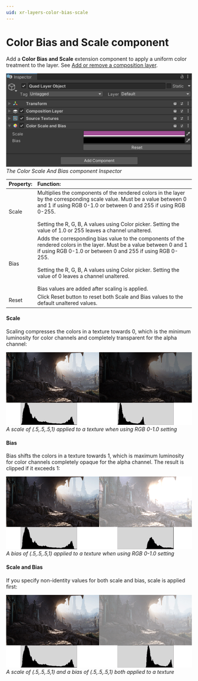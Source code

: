 ```yaml
---
uid: xr-layers-color-bias-scale
---
```


# Color Bias and Scale component

Add a __Color Bias and Scale__ extension component to apply a uniform color treatment to the layer. See [Add or remove a composition layer].

![](images/Inspector_ColorScaleAndBias.png)<br />*The Color Scale And Bias component Inspector*

| Property:| Function: |
|:---|:---| 
| Scale| Multiplies the components of the rendered colors in the layer by the corresponding scale value. Must be a value between 0 and 1 if using RGB 0-1.0 or between 0 and 255 if using RGB 0-255.<br /><br />Setting the R, G, B, A values using Color picker. Setting the value of 1.0 or 255 leaves a channel unaltered.|
| Bias| Adds the corresponding bias value to the components of the rendered colors in the layer. Must be a value between 0 and 1 if using RGB 0-1.0 or between 0 and 255 if using RGB 0-255.<br /><br />Setting the R, G, B, A values using Color picker. Setting the value of 0 leaves a channel unaltered. <br /><br />Bias values are added after scaling is applied. |
| Reset| Click Reset button to reset both Scale and Bias values to the default unaltered values. |


#### Scale

Scaling compresses the colors in a texture towards 0, which is the minimum luminosity for color channels and completely transparent for the alpha channel:

![](images/Color-Scale.png)<br />*A scale of (.5,.5,.5,1) applied to a texture when using RGB 0-1.0 setting*

#### Bias

Bias shifts the colors in a texture towards 1, which is maximum luminosity for color channels completely opaque for the alpha channel. The result is clipped if it exceeds 1:

![](images/Color-Bias.png)<br />*A bias of (.5,.5,.5,1) applied to a texture when using RGB 0-1.0 setting*

#### Scale and Bias

If you specify non-identity values for both scale and bias, scale is applied first:

![](images/Color-BiasAndScale.png)<br />*A scale of (.5,.5,.5,1) and a bias of (.5,.5,.5,1) both applied to a texture*


[Add or remove a composition layer]: xref:xr-layers-add-layer
